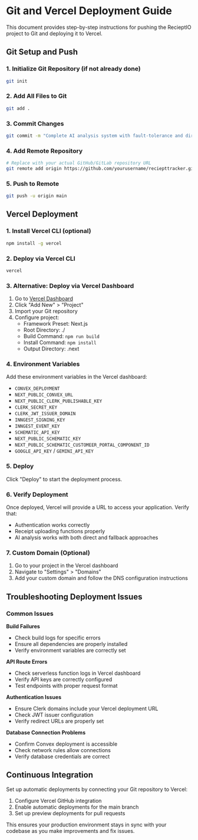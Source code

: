 # Git and Vercel Deployment Guide

This document provides step-by-step instructions for pushing the RecieptIO project to Git and deploying it to Vercel.

## Git Setup and Push

### 1. Initialize Git Repository (if not already done)
```bash
git init
```

### 2. Add All Files to Git
```bash
git add .
```

### 3. Commit Changes
```bash
git commit -m "Complete AI analysis system with fault-tolerance and direct API"
```

### 4. Add Remote Repository
```bash
# Replace with your actual GitHub/GitLab repository URL
git remote add origin https://github.com/yourusername/reciepttracker.git
```

### 5. Push to Remote
```bash
git push -u origin main
```

## Vercel Deployment

### 1. Install Vercel CLI (optional)
```bash
npm install -g vercel
```

### 2. Deploy via Vercel CLI
```bash
vercel
```

### 3. Alternative: Deploy via Vercel Dashboard
1. Go to [Vercel Dashboard](https://vercel.com/dashboard)
2. Click "Add New" > "Project"
3. Import your Git repository
4. Configure project:
   - Framework Preset: Next.js
   - Root Directory: ./
   - Build Command: `npm run build`
   - Install Command: `npm install`
   - Output Directory: .next

### 4. Environment Variables
Add these environment variables in the Vercel dashboard:
- `CONVEX_DEPLOYMENT`
- `NEXT_PUBLIC_CONVEX_URL`
- `NEXT_PUBLIC_CLERK_PUBLISHABLE_KEY`
- `CLERK_SECRET_KEY`
- `CLERK_JWT_ISSUER_DOMAIN`
- `INNGEST_SIGNING_KEY`
- `INNGEST_EVENT_KEY`
- `SCHEMATIC_API_KEY`
- `NEXT_PUBLIC_SCHEMATIC_KEY`
- `NEXT_PUBLIC_SCHEMATIC_CUSTOMEER_PORTAL_COMPONENT_ID`
- `GOOGLE_API_KEY` / `GEMINI_API_KEY`

### 5. Deploy
Click "Deploy" to start the deployment process.

### 6. Verify Deployment
Once deployed, Vercel will provide a URL to access your application. Verify that:
- Authentication works correctly
- Receipt uploading functions properly
- AI analysis works with both direct and fallback approaches

### 7. Custom Domain (Optional)
1. Go to your project in the Vercel dashboard
2. Navigate to "Settings" > "Domains"
3. Add your custom domain and follow the DNS configuration instructions

## Troubleshooting Deployment Issues

### Common Issues

**Build Failures**
- Check build logs for specific errors
- Ensure all dependencies are properly installed
- Verify environment variables are correctly set

**API Route Errors**
- Check serverless function logs in Vercel dashboard
- Verify API keys are correctly configured
- Test endpoints with proper request format

**Authentication Issues**
- Ensure Clerk domains include your Vercel deployment URL
- Check JWT issuer configuration
- Verify redirect URLs are properly set

**Database Connection Problems**
- Confirm Convex deployment is accessible
- Check network rules allow connections
- Verify database credentials are correct

## Continuous Integration

Set up automatic deployments by connecting your Git repository to Vercel:
1. Configure Vercel GitHub integration
2. Enable automatic deployments for the main branch
3. Set up preview deployments for pull requests

This ensures your production environment stays in sync with your codebase as you make improvements and fix issues.
